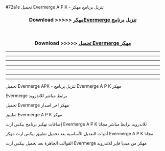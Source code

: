#72a1e تحميل Evermerge  A P K - تنزيل برنامج مهكر



<div align="center">
<h3>Download >>>>> <a href="https://runaway1.web.app/?sq=Evermerge ">مهكرEvermerge  تنزيل برنامج</a></h3><br>

<h3>Download >>>>> <a href="https://runaway1.web.app/?sq=Evermerge ">تحميل Evermerge  مهكر</a></h3>
</div>


----------------------------------------------------------

----------------------------------------------------------

----------------------------------------------------------

----------------------------------------------------------

----------------------------------------------------------

----------------------------------------------------------

----------------------------------------------------------

تحميل Evermerge  APK - تنزيل برنامج Evermerge  A P K مهكر

Evermerge  برابط مباشر للاندرويد

تحميل Evermerge  مهكر اخر اصدار

تطبيق Evermerge  A P K مهكر

إضافات تهكير برنامج بيكس ارت Evermerge  A P K للاندرويد برابط مباشر مجانا

أدوات التعديل الأساسية بعد تحميل تطبيق بيكس ارت مهكر Evermerge  A P K مجانا

القوالب الجاهزة بعد تحميل بيكس ارت Evermerge  مهكر من ميديا فاير للاندرويد


